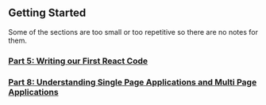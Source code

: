 ## Getting Started

Some of the sections are too small or too repetitive so there are no notes for them.

### [Part 5: Writing our First React Code](https://github.com/LauraAubin/All-things-FED-and-Rails/blob/master/Udemy%20React%20Course/Notes/1.5.md)
### [Part 8: Understanding Single Page Applications and Multi Page Applications](https://github.com/LauraAubin/All-things-FED-and-Rails/blob/master/Udemy%20React%20Course/Notes/1.8.md)
